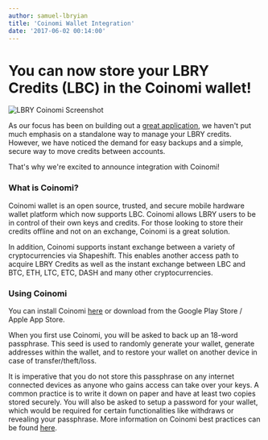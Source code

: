 ```yaml
---
author: samuel-lbryian
title: 'Coinomi Wallet Integration'
date: '2017-06-02 00:14:00'
---
```

# You can now store your LBRY Credits (LBC) in the Coinomi wallet!

![LBRY Coinomi Screenshot](https://spee.ch/lbrycoinomi)

As our focus has been on building out a [great application](https://github.com/lbryio/lbry-desktop), we haven't put much emphasis on a standalone way to manage your LBRY credits. However, we have noticed the demand for easy backups and a simple, secure way to move credits between accounts. 

That's why we're excited to announce integration with Coinomi!

### What is Coinomi?

Coinomi wallet is an open source, trusted, and secure mobile hardware wallet platform which now supports LBC. Coinomi allows LBRY users to be in control of their own keys and credits. For those looking to store their credits offline and not on an exchange, Coinomi is a great solution.

In addition, Coinomi supports instant exchange between a variety of cryptocurrencies via Shapeshift. This enables another access path to acquire LBRY Credits as well as the instant exchange between LBC and BTC, ETH, LTC, ETC, DASH and many other cryptocurrencies. 

### Using Coinomi

You can install Coinomi [here](https://coinomi.com/downloads/) or download from the Google Play Store / Apple App Store.

When you first use Coinomi, you will be asked to back up an 18-word passphrase. This seed is used to randomly generate your wallet, generate addresses within the wallet, and to restore your wallet on another device in case of transfer/theft/loss. 

It is imperative that you do not store this passphrase on any internet connected devices as anyone who gains access can take over your keys. A common practice is to write it down on paper and have at least two copies stored securely. You will also be asked to setup a password for your wallet, which would be required for certain functionalities like withdraws or revealing your passphrase. More information on Coinomi best practices can be found [here](https://coinomi.freshdesk.com/support/home).
